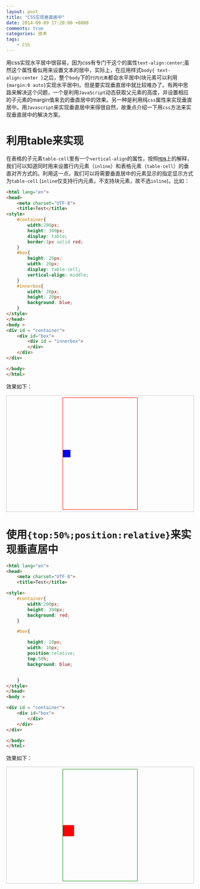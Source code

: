 ```yaml
---
layout: post
title: "CSS实现垂直居中"
date: 2014-09-09 17:20:00 +0800
comments: true
categories: 技术
tags:
	- CSS
---
```


用css实现水平居中很容易，因为css有专门干这个的属性`text-align:center`;虽然这个属性看似用来设置文本的居中，实际上，在应用样式`body{ text-align:center }`之后，整个`body`下的`行内元素`都会水平居中(块元素可以利用`{margin:0 auto}`实现水平居中)。但是要实现垂直居中就比较难办了。有两中思路来解决这个问题，一个是利用`JavaScript`动态获取父元素的高度，并设置相应的子元素的margin值来去的垂直居中的效果。另一种是利用纯`css`属性来实现垂直居中。用`Javascript`来实现垂直居中来得很自然，故重点介绍一下用`css`方法来实现垂直居中的解决方案。
<!-- more -->
# 利用table来实现

在表格的子元素`table-cell`里有一个`vertical-align`的属性，按照[`MDN`](https://developer.mozilla.org/en-US/docs/Web/CSS/vertical-align)上的解释，我们可以知道同时用来设置行内元素（`inline`）和表格元素（`table-cell`）的垂直对齐方式的。利用这一点，我们可以将需要垂直居中的元素显示的指定显示方式为`table-cell`	(`inline`仅支持行内元素，不支持块元素，故不选`inline`)。比如：
```html
<html lang="en">
<head>
	<meta charset="UTF-8">
	<title>Test</title>
<style>
	#container{
		width:200px;
		height: 300px;
		display: table;
		border:1px solid red;
	}
	#box{
		height: 20px;
		width: 20px;		
		display: table-cell;
		vertical-align: middle;
	}
	#innerbox{
		width: 20px;
		height: 20px;
		background: blue;
	}
</style>
</head>
<body >
<div id = "container">
	<div id="box">
		<div id = "innerbox">			
		</div>
	</div>
</div>

</body>
</html>
```
效果如下：

<div style = "width:100% ;border: 1px solid #ccc;margin-top:5px"><div id = "container" style = "width:200px;height: 300px;display: table;border:1px solid red;margin:5px auto">
<div id="box" style = "height:50px;width:50px;display: table-cell;vertical-align: middle;">
<div  id = "innerbox" style = "width: 20px;height: 20px;background:blue;"></div></div></div></div>

# 使用`{top:50%;position:relative}`来实现垂直居中

```html
<html lang="en">
<head>
	<meta charset="UTF-8">
	<title>Test</title>

<style>
	#container{
		width:200px;
		height: 300px;
		background: red;
	}

	#box{

		height: 10px;
		width: 10px;
		position:relative;
		top:50%;
		background: blue;


	}
</style>
</head>
<body >

<div id = "container">
	<div id="box">		
		</div>
	</div>
</div>

</body>
</html>
```
效果如下：
<div style = "width:100%;border: 1px solid #ccc;margin-top:5px"> <div id = "container" style = "width:200px; height: 300px; border:1px solid green;margin:5px auto"> <div id="box" style = "height: 30px; width: 30px; position:relative; top:50%; background: red; "> </div> </div> </div>
